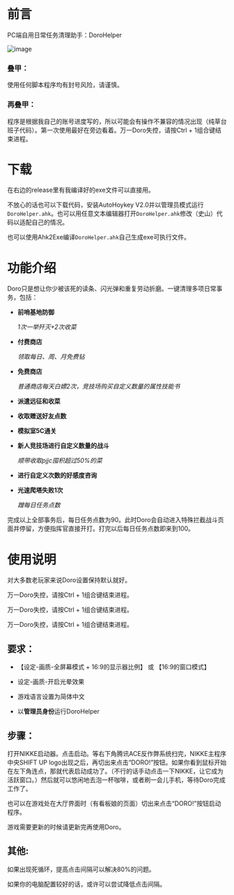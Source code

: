 # 前言

PC端自用日常任务清理助手：DoroHelper

![image](https://github.com/kyokakawaii/DoroHelper/blob/main/preview.png)


### 叠甲：

使用任何脚本程序均有封号风险，请谨慎。

### 再叠甲：

程序是根据我自己的账号进度写的，所以可能会有操作不兼容的情况出现（纯草台班子代码）。第一次使用最好在旁边看着。万一Doro失控，请按Ctrl + 1组合键结束进程。


# 下载

在右边的release里有我编译好的exe文件可以直接用。

不放心的话也可以下载代码，安装AutoHoykey V2.0并以管理员模式运行`DoroHelper.ahk`。也可以用任意文本编辑器打开`DoroHelper.ahk`修改（史山）代码以适配自己的情况。

也可以使用Ahk2Exe编译`DoroHelper.ahk`自己生成exe可执行文件。


# 功能介绍

  Doro只是想让你少被该死的读条、闪光弹和重复劳动折磨。一键清理多项日常事务，包括：
  
- **前哨基地防御**
  
  _1次一举歼灭+2次收菜_
  
- **付费商店**
  
  _领取每日、周、月免费钻_
  
- **免费商店**
  
  _普通商店每天白嫖2次，竞技场购买自定义数量的属性技能书_

- **派遣远征和收菜**
  
- **收取赠送好友点数**
  
- **模拟室5C通关**
  
- **新人竞技场进行自定义数量的战斗**
  
  _顺带收取pjjc囤积超过50%的菜_

- **进行自定义次数的好感度咨询**
  
- **光速爬塔失败1次**
  
  _蹭每日任务点数_

完成以上全部事务后，每日任务点数为90。此时Doro会自动进入特殊拦截战斗页面并停留，方便指挥官直接开打。打完以后每日任务点数即来到100。

# 使用说明

对大多数老玩家来说Doro设置保持默认就好。

万一Doro失控，请按Ctrl + 1组合键结束进程。

万一Doro失控，请按Ctrl + 1组合键结束进程。

万一Doro失控，请按Ctrl + 1组合键结束进程。

## 要求：

- 【设定-画质-全屏幕模式 + 16:9的显示器比例】   或    【16:9的窗口模式】

- 设定-画质-开启光晕效果
  
- 游戏语言设置为简体中文
  
- 以**管理员身份**运行DoroHelper

## 步骤：

打开NIKKE启动器。点击启动。等右下角腾讯ACE反作弊系统扫完，NIKKE主程序中央SHIFT UP logo出现之后，再切出来点击“DORO!”按钮。如果你看到鼠标开始在左下角连点，那就代表启动成功了。（不行的话手动点击一下NIKKE，让它成为活跃窗口。）然后就可以悠闲地去泡一杯咖啡，或者刷一会儿手机，等待Doro完成工作了。

也可以在游戏处在大厅界面时（有看板娘的页面）切出来点击“DORO!”按钮启动程序。

游戏需要更新的时候请更新完再使用Doro。

## 其他:

如果出现死循环，提高点击间隔可以解决80%的问题。

如果你的电脑配置较好的话，或许可以尝试降低点击间隔。
